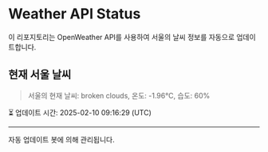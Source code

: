 
# Weather API Status

이 리포지토리는 OpenWeather API를 사용하여 서울의 날씨 정보를 자동으로 업데이트합니다.

## 현재 서울 날씨
> 서울의 현재 날씨: broken clouds, 온도: -1.96°C, 습도: 60%

⏳ 업데이트 시간: 2025-02-10 09:16:29 (UTC)

---
자동 업데이트 봇에 의해 관리됩니다.
